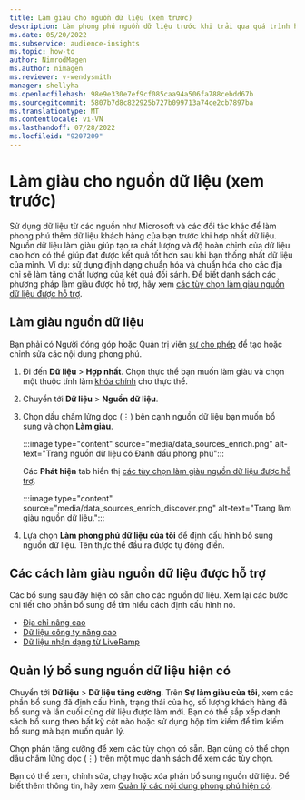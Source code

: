 ```yaml
---
title: Làm giàu cho nguồn dữ liệu (xem trước)
description: Làm phong phú nguồn dữ liệu trước khi trải qua quá trình hợp nhất dữ liệu.
ms.date: 05/20/2022
ms.subservice: audience-insights
ms.topic: how-to
author: NimrodMagen
ms.author: nimagen
ms.reviewer: v-wendysmith
manager: shellyha
ms.openlocfilehash: 98e9e330e7ef9cf085caa94a506fa788cebdd67b
ms.sourcegitcommit: 5807b7d8c822925b727b099713a74ce2cb7897ba
ms.translationtype: MT
ms.contentlocale: vi-VN
ms.lasthandoff: 07/28/2022
ms.locfileid: "9207209"
---
```

# <a name="enrichment-for-data-sources-preview"></a>Làm giàu cho nguồn dữ liệu (xem trước)

Sử dụng dữ liệu từ các nguồn như Microsoft và các đối tác khác để làm phong phú thêm dữ liệu khách hàng của bạn trước khi hợp nhất dữ liệu. Nguồn dữ liệu làm giàu giúp tạo ra chất lượng và độ hoàn chỉnh của dữ liệu cao hơn có thể giúp đạt được kết quả tốt hơn sau khi bạn thống nhất dữ liệu của mình. Ví dụ: sử dụng định dạng chuẩn hóa và chuẩn hóa cho các địa chỉ sẽ làm tăng chất lượng của kết quả đối sánh. Để biết danh sách các phương pháp làm giàu được hỗ trợ, hãy xem [các tùy chọn làm giàu nguồn dữ liệu được hỗ trợ](#supported-data-source-enrichments).

## <a name="enrich-a-data-source"></a>Làm giàu nguồn dữ liệu

Bạn phải có Người đóng góp hoặc Quản trị viên [sự cho phép](permissions.md) để tạo hoặc chỉnh sửa các nội dung phong phú.  

1. Đi đến **Dữ liệu** > **Hợp nhất**. Chọn thực thể bạn muốn làm giàu và chọn một thuộc tính làm [khóa chính](map-entities.md#select-primary-key-and-semantic-type-for-attributes) cho thực thể.

1. Chuyển tới **Dữ liệu** > **Nguồn dữ liệu**.

1. Chọn dấu chấm lửng dọc (&vellip;) bên cạnh nguồn dữ liệu bạn muốn bổ sung và chọn **Làm giàu**.

   :::image type="content" source="media/data_sources_enrich.png" alt-text="Trang nguồn dữ liệu có Đánh dấu phong phú":::

   Các **Phát hiện** tab hiển thị [các tùy chọn làm giàu nguồn dữ liệu được hỗ trợ](#supported-data-source-enrichments).

   :::image type="content" source="media/data_sources_enrich_discover.png" alt-text="Trang làm giàu nguồn dữ liệu.":::

1. Lựa chọn **Làm phong phú dữ liệu của tôi** để định cấu hình bổ sung nguồn dữ liệu. Tên thực thể đầu ra được tự động điền.

## <a name="supported-data-source-enrichments"></a>Các cách làm giàu nguồn dữ liệu được hỗ trợ

Các bổ sung sau đây hiện có sẵn cho các nguồn dữ liệu. Xem lại các bước chi tiết cho phần bổ sung để tìm hiểu cách định cấu hình nó.

- [Địa chỉ nâng cao](enrichment-enhanced-addresses.md)
- [Dữ liệu công ty nâng cao](enrichment-enhanced-company-data.md)
- [Dữ liệu nhận dạng từ LiveRamp](enrichment-liveramp.md)

## <a name="manage-existing-data-source-enrichments"></a>Quản lý bổ sung nguồn dữ liệu hiện có

Chuyển tới **Dữ liệu** > **Dữ liệu tăng cường**. Trên **Sự làm giàu của tôi**, xem các phần bổ sung đã định cấu hình, trạng thái của họ, số lượng khách hàng đã bổ sung và lần cuối cùng dữ liệu được làm mới. Bạn có thể sắp xếp danh sách bổ sung theo bất kỳ cột nào hoặc sử dụng hộp tìm kiếm để tìm kiếm bổ sung mà bạn muốn quản lý.

Chọn phần tăng cường để xem các tùy chọn có sẵn. Bạn cũng có thể chọn dấu chấm lửng dọc (&vellip;) trên một mục danh sách để xem các tùy chọn.

Bạn có thể xem, chỉnh sửa, chạy hoặc xóa phần bổ sung nguồn dữ liệu. Để biết thêm thông tin, hãy xem [Quản lý các nội dung phong phú hiện có](enrichment-hub.md#manage-existing-enrichments).
